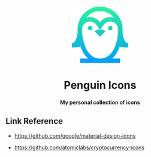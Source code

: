 <p align="center">
    <img src="./logo.svg" width="150" />
</p>

<h1 align="center">
    Penguin Icons
    <br>
</h1>

<h4 align="center">My personal collection of icons</h4>

## Link Reference

- https://github.com/google/material-design-icons

- https://github.com/atomiclabs/cryptocurrency-icons
